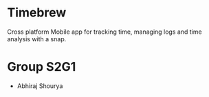 # Timebrew
Cross platform Mobile app for tracking time, managing logs and time analysis with a snap.

# Group S2G1
- Abhiraj Shourya